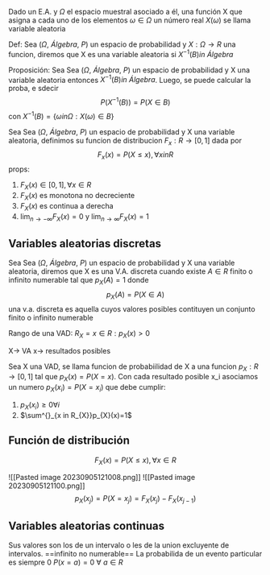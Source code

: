 Dado un E.A. y $\Omega$ el espacio muestral asociado a él, una función X que asigna a cada uno de los elementos $\omega \in \Omega$ un número real $X(\omega)$ se llama variable aleatoria

Def: Sea $(\Omega, \ Álgebra, \ P)$ un espacio de probabilidad y $X: \Omega\to R$ una funcion, diremos que X es una variable aleatoria si $X^{-1}(B) in \ Álgebra$ 

Proposición: Sea Sea $(\Omega, \ Álgebra, \ P)$ un espacio de probabilidad y X una variable aleatoria entonces $X^{-1}(B) in \ Álgebra$. Luego, se puede calcular la proba, e sdecir
$$P(X^{-1}(B))=P(X \in B)$$
con $X^{-1}(B)=\{\omega in \Omega: X(\omega)\in B\}$


Sea Sea $(\Omega, \ Álgebra, \ P)$ un espacio de probabilidad y X una variable aleatoria, definimos su funcion de distribucion $F_{x}:R\to[0,1]$ dada por $$F_{x}(x)=P(X\leq x), \forall x in R$$
props: 
1. $F_X(x) \in [0,1], \forall x \in R$
2. $F_X(x)$ es monotona no decreciente
3. $F_{X}(x)$ es continua a derecha
4. $\lim_{ n \to -\infty }F_{X}(x)=0$ y $\lim_{ n \to \infty }F_{X}(x)=1$


## Variables aleatorias discretas

Sea Sea $(\Omega, \ Álgebra, \ P)$ un espacio de probabilidad y X una variable aleatoria, diremos que X es una V.A. discreta cuando existe $A \in R$ finito o infinito numerable tal que $p_{X}(A)=1$ donde $$p_{X}(A)=P(X \in A)$$
una v.a. discreta es aquella cuyos valores posibles contituyen un conjunto finito o infinito numerable

Rango de una VAD: $R_{X}={x \in R:p_{X}(x)>0}$

X-> VA
x-> resultados posibles

Sea X una VAD, se llama funcion de probabiilidad de X a una funcion $p_{X}:R\to[0,1]$ tal que $p_{X}(x)= P(X=x)$. Con cada resultado posible x_i asociamos un numero $p_{X}(x_{i})=P(X=x_{i})$ que debe cumplir: 
1. $p_{X}(x_{i})\geq 0 \forall i$
2. $\sum^{}_{x in R_{X}}p_{X}(x)=1$

## Función de distribución
$$F_{X}(x)=P(X \leq x), \forall x \in R$$

![[Pasted image 20230905121008.png]]
![[Pasted image 20230905121100.png]]
$$p_{X}(x_{j})=P(X=x_{j})=F_{X}(x_{j})-F_{X}(x_{j-1})$$


## Variables aleatorias continuas
Sus valores son los de un intervalo o les de la union excluyente de intervalos. ==infinito no numerable==
La probabilida de un evento particular es siempre 0 $P(x=a)=0 \ \forall \ a \in R$

